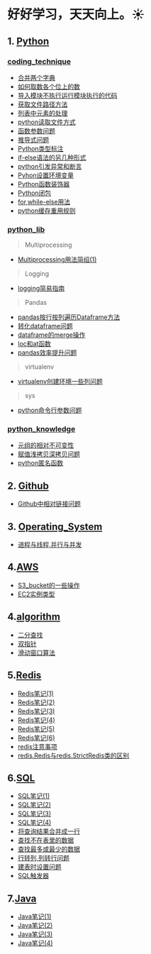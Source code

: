 # 好好学习，天天向上。:sunny:
##  1. [Python](Python)
### [coding_technique](./Python/Python_technique)
- [合并两个字典](./Python/Python_technique/合并两个字典.py)  
- [如何取数各个位上的数](./Python/Python_technique/如何取数各个位上的数.py)  
- [导入模块不执行运行模块执行的代码](./Python/Python_technique/导入模块不执行运行模块执行的代码.md)  
- [获取文件路径方法](./Python/Python_technique/获取文件路径方法.py)
- [列表中元素的处理](./Python/Python_technique/列表中元素的处理.py)
- [python读取文件方式](./Python/Python_technique/python读取文件方式.md)
- [函数参数问题](./Python/Python_technique/函数参数问题.md)
- [推导式问题](./Python/Python_technique/推导式问题.py)
- [Python类型标注](./Python/Python_technique/Python类型标注.md) 
- [if-else语法的另几种形式](./Python/Python_technique/if-else语法的另几种形式.md)
- [python引发异常和断言](./Python/Python_technique/python引发异常和断言.md)
- [Pyhon设置环境变量](./Python/Python_technique/Pyhon设置环境变量.md)
- [Python函数装饰器](./Python/Python_technique/Python函数装饰器.md)
- [Python闭包](./Python/Python_technique/Python闭包.md)
- [for,while-else用法](./Python/Python_technique/for,while-else用法.md)
- [python缓存重用规则](./Python/Python_technique/python缓存重用规则.md)

### [python_lib](./Python/python_lib)  
> Multiprocessing
- [Multiprocessing用法简绍(1)](./Python/python_lib/Multiprocessing用法简绍(1).md)    

> Logging
- [logging简易指南](./Python/python_lib/python_logging简易指南.md)  

> Pandas
- [pandas按行按列遍历Dataframe方法](./Python/python_lib/pandas按行按列遍历Dataframe方法.py)
- [转化dataframe问题](./Python/python_lib/转化dataframe问题.md) 
- [dataframe的merge操作](./Python/python_lib/dataframe的merge操作.md)
- [loc和at函数](./Python/python_lib/loc和at函数.py)
- [pandas效率提升问题](./Python/python_lib/pandas效率提升问题.md)

> virtualenv
- [virtualenv创建环境一些列问题](./Python/python_lib/virtualenv创建环境一些列问题.md)

> sys
- [python命令行参数问题](./Python/python_lib/python命令行参数问题.md)

### [python_knowledge](./Python/python_knowledge)  
- [元组的相对不可变性](./Python/python_knowledge/元组的相对不可变性.py) 
- [赋值浅拷贝深拷贝问题](./Python/python_knowledge/赋值浅拷贝深拷贝问题.md) 
- [python匿名函数](./Python/python_knowledge/python匿名函数.md)

## 2. [Github](./Github)
 - [Github中相对链接问题](./Github/Github中相对链接问题.md)

## 3. [Operating_System](./Operating_System)
 - [进程与线程,并行与并发](./Operating_System/进程与线程,并行与并发.md)

## 4.[AWS](./AWS)
 - [S3_bucket的一些操作](./AWS/S3_bucket的一些操作.md)
 - [EC2实例类型](./AWS/EC2实例类型.md)
 
 ## 4.[algorithm](./algorithm)
 - [二分查找](./algorithm/二分查找.md)
 - [双指针](./algorithm/双指针.md)
 - [滑动窗口算法](./algorithm/滑动窗口算法.md)

 ## 5.[Redis](./Redis)
 - [Redis笔记(1)](./Redis/Redis笔记(1).md)
 - [Redis笔记(2)](./Redis/Redis笔记(2).md)
 - [Redis笔记(3)](./Redis/Redis笔记(3).md)
 - [Redis笔记(4)](./Redis/Redis笔记(4).md)
 - [Redis笔记(5)](./Redis/Redis笔记(5).md)
 - [Redis笔记(6)](./Redis/Redis笔记(6).md)
 - [redis注意事项](./Redis/redis注意事项.md)
 - [redis.Redis与redis.StrictRedis类的区别](./Redis/redis.Redis与redis.StrictRedis类的区别.md)
 
 ## 6.[SQL](./SQL)
 - [SQL笔记(1)](./SQL/SQL笔记(1).md)
 - [SQL笔记(2)](./SQL/SQL笔记(2).md)
 - [SQL笔记(3)](./SQL/SQL笔记(3).md)
 - [SQL笔记(4)](./SQL/SQL笔记(4).md)
 - [将查询结果合并成一行](./SQL/将查询结果合并成一行.md)
 - [查找不在表里的数据](./SQL/查找不在表里的数据.md)
 - [查找最多或最少的数据](./SQL/查找最多或最少的数据.md)
 - [行转列,列转行问题](./SQL/行转列,列转行问题.sql)
 - [建表时设置问题](./SQL/建表时设置问题.md)
 - [SQL触发器](./SQL/SQL触发器.md)

## 7.[Java](./Java)
 - [Java笔记(1)](./Java/Java笔记(1).md)
 - [Java笔记(2)](./Java/Java笔记(2).md)
 - [Java笔记(3)](./Java/Java笔记(3).md)
 - [Java笔记(4)](./Java/Java笔记(4).md)

